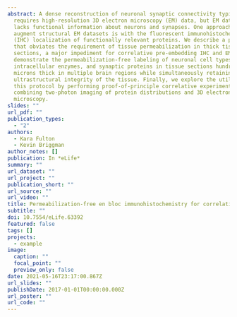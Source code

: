 ```yaml
---
abstract: A dense reconstruction of neuronal synaptic connectivity typically
  requires high-resolution 3D electron microscopy (EM) data, but EM data alone
  lacks functional information about neurons and synapses. One approach to
  augment structural EM datasets is with the fluorescent immunohistochemical
  (IHC) localization of functionally relevant proteins. We describe a protocol
  that obviates the requirement of tissue permeabilization in thick tissue
  sections, a major impediment for correlative pre-embedding IHC and EM. We
  demonstrate the permeabilization-free labeling of neuronal cell types,
  intracellular enzymes, and synaptic proteins in tissue sections hundreds of
  microns thick in multiple brain regions while simultaneously retaining the
  ultrastructural integrity of the tissue. Finally, we explore the utility of
  this protocol by performing proof-of-principle correlative experiments
  combining two-photon imaging of protein distributions and 3D electron
  microscopy.
slides: ""
url_pdf: ""
publication_types:
  - "2"
authors:
  - Kara Fulton
  - Kevin Briggman
author_notes: []
publication: In *eLife*
summary: ""
url_dataset: ""
url_project: ""
publication_short: ""
url_source: ""
url_video: ""
title: Permeabilization-free en bloc immunohistochemistry for correlative microscopy
subtitle: ""
doi: 10.7554/eLife.63392
featured: false
tags: []
projects:
  - example
image:
  caption: ""
  focal_point: ""
  preview_only: false
date: 2021-05-16T23:17:00.867Z
url_slides: ""
publishDate: 2017-01-01T00:00:00.000Z
url_poster: ""
url_code: ""
---
```


